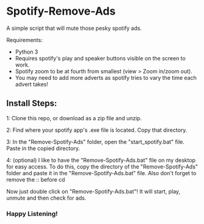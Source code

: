# Spotify-Remove-Ads
A simple script that will mute those pesky spotify ads. 

Requirements:
- Python 3
- Requires spotify's play and speaker buttons visible on the screen to work.
- Spotify zoom to be at fourth from smallest (view > Zoom in/zoom out).
- You may need to add more adverts as spotify tries to vary the time each advert takes!

## Install Steps:

1: Clone this repo, or download as a zip file and unzip.

2: Find where your spotify app's .exe file is located. Copy that directory.

3: In the "Remove-Spotify-Ads" folder, open the "start_spotify.bat" file. Paste in the copied directory.

4: (optional) I like to have the "Remove-Spotify-Ads.bat" file on my desktop for easy access. To do this, copy the directory of the "Remove-Spotify-Ads" folder and paste it in the "Remove-Spotify-Ads.bat" file. Also don't forget to remove the :: before cd


Now just double click on "Remove-Spotify-Ads.bat"! It will start, play, unmute and then check for ads. 
### Happy Listening!
